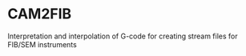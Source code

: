 # CAM2FIB
Interpretation and interpolation of G-code for creating stream files for FIB/SEM instruments
